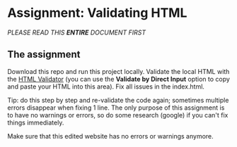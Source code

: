 # Assignment: Validating HTML

*PLEASE READ THIS **ENTIRE** DOCUMENT FIRST*

## The assignment

Download this repo and run this project locally. Validate the local HTML with the [HTML Validator](https://validator.w3.org/#validate_by_input) (you can use the **Validate by Direct Input** option to copy and paste your HTML into this area). Fix all issues in the index.html. 

Tip: do this step by step and re-validate the code again; sometimes multiple errors disappear when fixing 1 line.
The only purpose of this assignment is to have no warnings or errors, so do some research (google) if you can't fix things immediately. 

Make sure that this edited website has no errors or warnings anymore.
